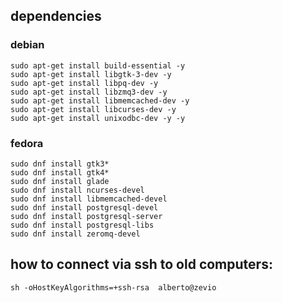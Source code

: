 ## dependencies

### debian 
```
sudo apt-get install build-essential -y
sudo apt-get install libgtk-3-dev -y
sudo apt-get install libpq-dev -y
sudo apt-get install libzmq3-dev -y
sudo apt-get install libmemcached-dev -y
sudo apt-get install libcurses-dev -y
sudo apt-get install unixodbc-dev -y -y

```


### fedora 
```
sudo dnf install gtk3*
sudo dnf install gtk4*
sudo dnf install glade
sudo dnf install ncurses-devel
sudo dnf install libmemcached-devel
sudo dnf install postgresql-devel
sudo dnf install postgresql-server
sudo dnf install postgresql-libs
sudo dnf install zeromq-devel
```

## how to connect via ssh to old computers:
```
sh -oHostKeyAlgorithms=+ssh-rsa  alberto@zevio
```

